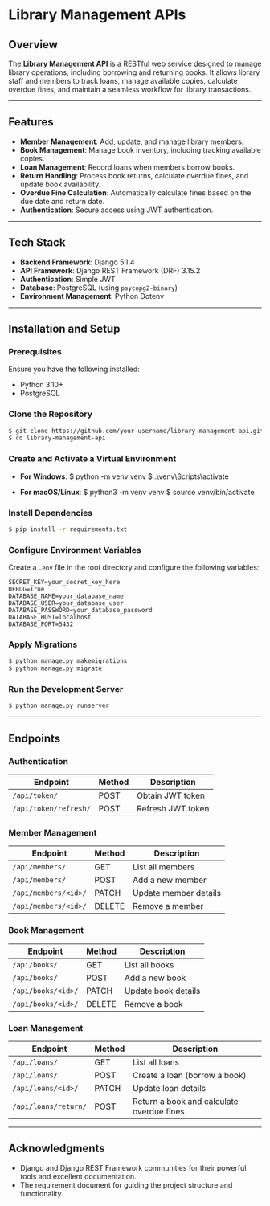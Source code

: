 # Library Management APIs

## Overview
The **Library Management API** is a RESTful web service designed to manage library operations, including borrowing and returning books. It allows library staff and members to track loans, manage available copies, calculate overdue fines, and maintain a seamless workflow for library transactions.

---

## Features

- **Member Management**: Add, update, and manage library members.
- **Book Management**: Manage book inventory, including tracking available copies.
- **Loan Management**: Record loans when members borrow books.
- **Return Handling**: Process book returns, calculate overdue fines, and update book availability.
- **Overdue Fine Calculation**: Automatically calculate fines based on the due date and return date.
- **Authentication**: Secure access using JWT authentication.

---

## Tech Stack

- **Backend Framework**: Django 5.1.4
- **API Framework**: Django REST Framework (DRF) 3.15.2
- **Authentication**: Simple JWT
- **Database**: PostgreSQL (using `psycopg2-binary`)
- **Environment Management**: Python Dotenv

---

## Installation and Setup

### Prerequisites
Ensure you have the following installed:
- Python 3.10+
- PostgreSQL

### Clone the Repository
```bash
$ git clone https://github.com/your-username/library-management-api.git
$ cd library-management-api
```

### Create and Activate a Virtual Environment
- **For Windows**:
$ python -m venv venv
$ .\venv\Scripts\activate

- **For macOS/Linux**:
$ python3 -m venv venv
$ source venv/bin/activate

### Install Dependencies
```bash
$ pip install -r requirements.txt
```

### Configure Environment Variables
Create a `.env` file in the root directory and configure the following variables:
```
SECRET_KEY=your_secret_key_here
DEBUG=True
DATABASE_NAME=your_database_name
DATABASE_USER=your_database_user
DATABASE_PASSWORD=your_database_password
DATABASE_HOST=localhost
DATABASE_PORT=5432
```

### Apply Migrations
```bash
$ python manage.py makemigrations
$ python manage.py migrate
```

### Run the Development Server
```bash
$ python manage.py runserver
```

---

## Endpoints

### Authentication
| Endpoint                | Method | Description               |
|-------------------------|--------|---------------------------|
| `/api/token/`           | POST   | Obtain JWT token          |
| `/api/token/refresh/`   | POST   | Refresh JWT token         |

### Member Management
| Endpoint                | Method | Description               |
|-------------------------|--------|---------------------------|
| `/api/members/`         | GET    | List all members          |
| `/api/members/`         | POST   | Add a new member          |
| `/api/members/<id>/`    | PATCH  | Update member details     |
| `/api/members/<id>/`    | DELETE | Remove a member           |

### Book Management
| Endpoint                | Method | Description               |
|-------------------------|--------|---------------------------|
| `/api/books/`           | GET    | List all books            |
| `/api/books/`           | POST   | Add a new book            |
| `/api/books/<id>/`      | PATCH  | Update book details       |
| `/api/books/<id>/`      | DELETE | Remove a book             |

### Loan Management
| Endpoint                | Method | Description               |
|-------------------------|--------|---------------------------|
| `/api/loans/`           | GET    | List all loans            |
| `/api/loans/`           | POST   | Create a loan (borrow a book) |
| `/api/loans/<id>/`      | PATCH  | Update loan details       |
| `/api/loans/return/`    | POST   | Return a book and calculate overdue fines |


---

## Acknowledgments
- Django and Django REST Framework communities for their powerful tools and excellent documentation.
- The requirement document for guiding the project structure and functionality.

